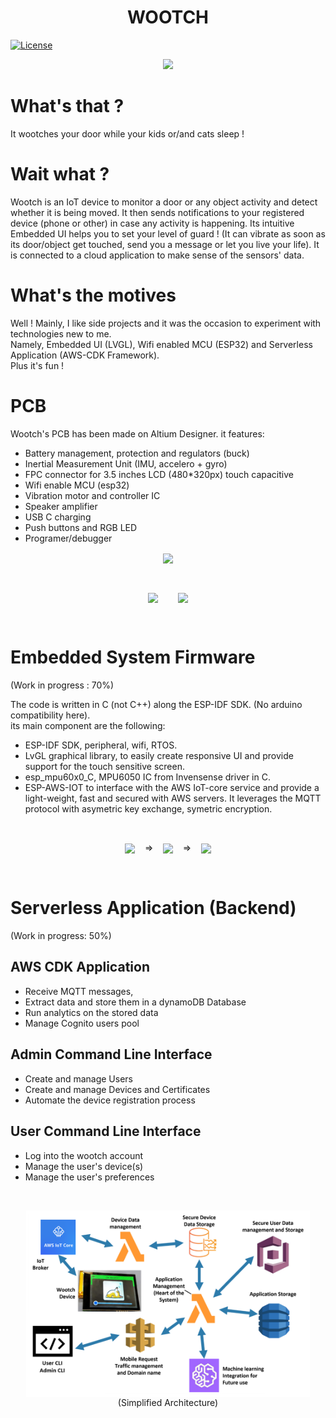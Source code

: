 <h1 align="center">WOOTCH</h1>

[![License](https://img.shields.io/badge/license-MIT-blue.svg)](https://opensource.org/licenses/MIT)

<p align="center"><img width=50% src="Support/readme_assets/wootch_on.jpg"></p>

# What's that ?
It wootches your door while your kids or/and cats sleep !

# Wait what ?
Wootch is an IoT device to monitor a door or any object activity and detect whether it is being moved. It then sends notifications to your registered device (phone or other) in case any activity is happening. Its intuitive Embedded UI helps you to set your level of guard ! (It can vibrate as soon as its door/object get touched, send you a message or let you live your life). It is connected to a cloud application to make sense of the sensors' data.

# What's the motives
Well ! Mainly, I like side projects and it was the occasion to experiment with technologies new to me. 
<br>
Namely, Embedded UI (LVGL), Wifi enabled MCU (ESP32) and Serverless Application (AWS-CDK Framework). 
<br>
Plus it's fun !


# PCB

Wootch's PCB has been made on Altium Designer. it features: 
- Battery management, protection and regulators (buck)
- Inertial Measurement Unit (IMU, accelero + gyro)
- FPC connector for 3.5 inches LCD (480*320px) touch capacitive
- Wifi enable MCU (esp32)
- Vibration motor and controller IC
- Speaker amplifier 
- USB C charging
- Push buttons and RGB LED
- Programer/debugger

<p align="center"><img align="center" width=40% src="Support/readme_assets/wootch_open_all.jpg"></p>
<br>
<p align="center">
<img align="center" width=20% src="Support/readme_assets/wootch_hardware.jpg">
&nbsp;&nbsp;&nbsp;&nbsp;&nbsp;&nbsp;
<img align="center"  width=30% src="Support/readme_assets/altium.png">
</p>
<br>

# Embedded System Firmware
(Work in progress : 70%)

The code is written in C (not C++) along the ESP-IDF SDK. (No arduino compatibility here). <br>
its main component are the following: 
- ESP-IDF SDK, peripheral, wifi, RTOS.
- LvGL graphical library, to easily create responsive UI and provide support for the touch sensitive screen.
- esp_mpu60x0_C, MPU6050 IC from Invensense driver in C.
- ESP-AWS-IOT to interface with the AWS IoT-core service and provide a light-weight, fast and secured with AWS servers. It leverages the MQTT protocol with asymetric key exchange, symetric encryption.

<br>
<p align="center">
<img align="center" width=27% src="Support/readme_assets/start.jpg">
&nbsp;&nbsp;&nbsp;=>&nbsp;&nbsp;&nbsp;
<img align="center" width=29% src="Support/readme_assets/wifi.jpg">
&nbsp;&nbsp;&nbsp;=>&nbsp;&nbsp;&nbsp;
<img align="center"  width=26% src="Support/readme_assets/on_wootch.jpg">
</p>
<br>

# Serverless Application (Backend)
 (Work in progress: 50%)
## AWS CDK Application 
- Receive MQTT messages, 
- Extract data and store them in a dynamoDB Database
- Run analytics on the stored data
- Manage Cognito users pool



## Admin Command Line Interface
- Create and manage Users
- Create and manage Devices and Certificates
- Automate the device registration process



## User Command Line Interface
- Log into the wootch account
- Manage the user's device(s)
- Manage the user's preferences

<br>
<p align="center">
<img align="center" width=90% src="Support/readme_assets/cloud_archi.png">
<br>
(Simplified Architecture)
</p>
<br>

